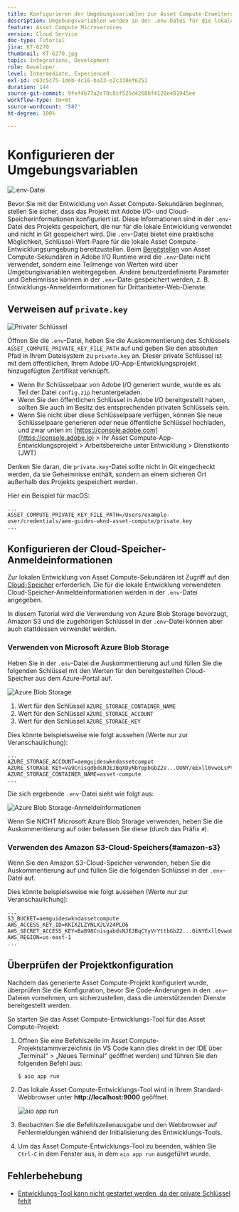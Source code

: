 ```yaml
---
title: Konfigurieren der Umgebungsvariablen zur Asset Compute-Erweiterung
description: Umgebungsvariablen werden in der .env-Datei für die lokale Entwicklung verwaltet und verwendet, um die für die lokale Entwicklung erforderlichen Adobe I/O- und Cloud-Speicher-Anmeldeinformationen bereitzustellen.
feature: Asset Compute Microservices
version: Cloud Service
doc-type: Tutorial
jira: KT-6270
thumbnail: KT-6270.jpg
topic: Integrations, Development
role: Developer
level: Intermediate, Experienced
exl-id: c63c5c75-1deb-4c16-ba33-e2c338ef6251
duration: 144
source-git-commit: 9fef4b77a2c70c8cf525d42686f4120e481945ee
workflow-type: tm+mt
source-wordcount: '587'
ht-degree: 100%

---
```


# Konfigurieren der Umgebungsvariablen

![.env-Datei](assets/environment-variables/dot-env-file.png)

Bevor Sie mit der Entwicklung von Asset Compute-Sekundären beginnen, stellen Sie sicher, dass das Projekt mit Adobe I/O- und Cloud-Speicherinformationen konfiguriert ist. Diese Informationen sind in der `.env`-Datei des Projekts gespeichert, die nur für die lokale Entwicklung verwendet und nicht in Git gespeichert wird. Die `.env`-Datei bietet eine praktische Möglichkeit, Schlüssel-Wert-Paare für die lokale Asset Compute-Entwicklungsumgebung bereitzustellen. Beim [Bereitstellen](../deploy/runtime.md) von Asset Compute-Sekundären in Adobe I/O Runtime wird die `.env`-Datei nicht verwendet, sondern eine Teilmenge von Werten wird über Umgebungsvariablen weitergegeben. Andere benutzerdefinierte Parameter und Geheimnisse können in der `.env`-Datei gespeichert werden, z. B. Entwicklungs-Anmeldeinformationen für Drittanbieter-Web-Dienste.

## Verweisen auf `private.key`

![Privater Schlüssel](assets/environment-variables/private-key.png)

Öffnen Sie die `.env`-Datei, heben Sie die Auskommentierung des Schlüssels `ASSET_COMPUTE_PRIVATE_KEY_FILE_PATH` auf und geben Sie den absoluten Pfad in Ihrem Dateisystem zu `private.key` an. Dieser private Schlüssel ist mit dem öffentlichen, Ihrem Adobe I/O-App-Entwicklungsprojekt hinzugefügten Zertifikat verknüpft.

+ Wenn Ihr Schlüsselpaar von Adobe I/O generiert wurde, wurde es als Teil der Datei `config.zip` heruntergeladen.
+ Wenn Sie den öffentlichen Schlüssel in Adobe I/O bereitgestellt haben, sollten Sie auch im Besitz des entsprechenden privaten Schlüssels sein.
+ Wenn Sie nicht über diese Schlüsselpaare verfügen, können Sie neue Schlüsselpaare generieren oder neue öffentliche Schlüssel hochladen, und zwar unten in:
  [https://console.adobe.com](https://console.adobe.io) > Ihr Asset Compute-App-Entwicklungsprojekt > Arbeitsbereiche unter Entwicklung > Dienstkonto (JWT)

Denken Sie daran, die `private.key`-Datei sollte nicht in Git eingecheckt werden, da sie Geheimnisse enthält, sondern an einem sicheren Ort außerhalb des Projekts gespeichert werden.

Hier ein Beispiel für macOS:

```
...
ASSET_COMPUTE_PRIVATE_KEY_FILE_PATH=/Users/example-user/credentials/aem-guides-wknd-asset-compute/private.key
...
```

## Konfigurieren der Cloud-Speicher-Anmeldeinformationen

Zur lokalen Entwicklung von Asset Compute-Sekundären ist Zugriff auf den [Cloud-Speicher](../set-up/accounts-and-services.md#cloud-storage) erforderlich. Die für die lokale Entwicklung verwendeten Cloud-Speicher-Anmeldeinformationen werden in der `.env`-Datei angegeben.

In diesem Tutorial wird die Verwendung von Azure Blob Storage bevorzugt, Amazon S3 und die zugehörigen Schlüssel in der `.env`-Datei können aber auch stattdessen verwendet werden.

### Verwenden von Microsoft Azure Blob Storage

Heben Sie in der `.env`-Datei die Auskommentierung auf und füllen Sie die folgenden Schlüssel mit den Werten für den bereitgestellten Cloud-Speicher aus dem Azure-Portal auf.

![Azure Blob Storage](./assets/environment-variables/azure-portal-credentials.png)

1. Wert für den Schlüssel `AZURE_STORAGE_CONTAINER_NAME`
1. Wert für den Schlüssel `AZURE_STORAGE_ACCOUNT`
1. Wert für den Schlüssel `AZURE_STORAGE_KEY`

Dies könnte beispielsweise wie folgt aussehen (Werte nur zur Veranschaulichung):

```
...
AZURE_STORAGE_ACCOUNT=aemguideswkndassetcomput
AZURE_STORAGE_KEY=Va9CnisgdbdsNJEJBqXDyNbYppbGbZ2V...OUNY/eExll0vwoLsPt/OvbM+B7pkUdpEe7zJhg==
AZURE_STORAGE_CONTAINER_NAME=asset-compute
...
```

Die sich ergebende `.env`-Datei sieht wie folgt aus:

![Azure Blob Storage-Anmeldeinformationen](assets/environment-variables/cloud-storage-credentials.png)

Wenn Sie NICHT Microsoft Azure Blob Storage verwenden, heben Sie die Auskommentierung auf oder belassen Sie diese (durch das Präfix `#`).

### Verwenden des Amazon S3-Cloud-Speichers{#amazon-s3}

Wenn Sie den Amazon S3-Cloud-Speicher verwenden, heben Sie die Auskommentierung auf und füllen Sie die folgenden Schlüssel in der `.env`-Datei auf.

Dies könnte beispielsweise wie folgt aussehen (Werte nur zur Veranschaulichung):

```
...
S3_BUCKET=aemguideswkndassetcompute
AWS_ACCESS_KEY_ID=KKIXZLZYNLXJLV24PLO6
AWS_SECRET_ACCESS_KEY=Ba898CnisgabdsNJEJBqCYyVrYttbGbZ2...OiNYExll0vwoLsPtOv
AWS_REGION=us-east-1
...
```

## Überprüfen der Projektkonfiguration

Nachdem das generierte Asset Compute-Projekt konfiguriert wurde, überprüfen Sie die Konfiguration, bevor Sie Code-Änderungen in den `.env`-Dateien vornehmen, um sicherzustellen, dass die unterstützenden Dienste bereitgestellt werden.

So starten Sie das Asset Compute-Entwicklungs-Tool für das Asset Compute-Projekt:

1. Öffnen Sie eine Befehlszeile im Asset Compute-Projektstammverzeichnis (in VS Code kann dies direkt in der IDE über „Terminal“ > „Neues Terminal“ geöffnet werden) und führen Sie den folgenden Befehl aus:

   ```
   $ aio app run
   ```

1. Das lokale Asset Compute-Entwicklungs-Tool wird in Ihrem Standard-Webbrowser unter __http://localhost:9000__ geöffnet.

   ![aio app run](assets/environment-variables/aio-app-run.png)

1. Beobachten Sie die Befehlszeilenausgabe und den Webbrowser auf Fehlermeldungen während der Initialisierung des Entwicklungs-Tools.
1. Um das Asset Compute-Entwicklungs-Tool zu beenden, wählen Sie `Ctrl-C` in dem Fenster aus, in dem `aio app run` ausgeführt wurde.

## Fehlerbehebung

+ [Entwicklungs-Tool kann nicht gestartet werden, da der private Schlüssel fehlt](../troubleshooting.md#missing-private-key)
